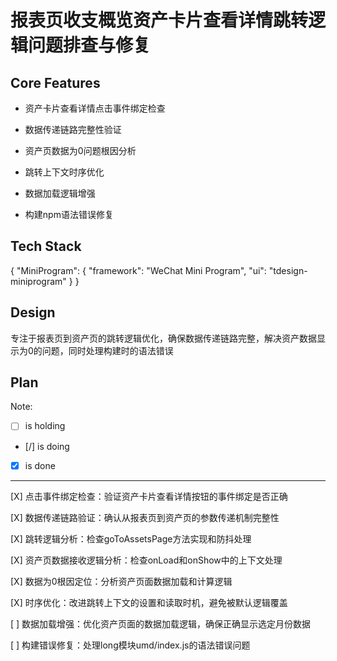 # 报表页收支概览资产卡片查看详情跳转逻辑问题排查与修复

## Core Features

- 资产卡片查看详情点击事件绑定检查

- 数据传递链路完整性验证

- 资产页数据为0问题根因分析

- 跳转上下文时序优化

- 数据加载逻辑增强

- 构建npm语法错误修复

## Tech Stack

{
  "MiniProgram": {
    "framework": "WeChat Mini Program",
    "ui": "tdesign-miniprogram"
  }
}

## Design

专注于报表页到资产页的跳转逻辑优化，确保数据传递链路完整，解决资产数据显示为0的问题，同时处理构建时的语法错误

## Plan

Note: 

- [ ] is holding
- [/] is doing
- [X] is done

---

[X] 点击事件绑定检查：验证资产卡片查看详情按钮的事件绑定是否正确

[X] 数据传递链路验证：确认从报表页到资产页的参数传递机制完整性

[X] 跳转逻辑分析：检查goToAssetsPage方法实现和防抖处理

[X] 资产页数据接收逻辑分析：检查onLoad和onShow中的上下文处理

[X] 数据为0根因定位：分析资产页面数据加载和计算逻辑

[X] 时序优化：改进跳转上下文的设置和读取时机，避免被默认逻辑覆盖

[ ] 数据加载增强：优化资产页面的数据加载逻辑，确保正确显示选定月份数据

[ ] 构建错误修复：处理long模块umd/index.js的语法错误问题
